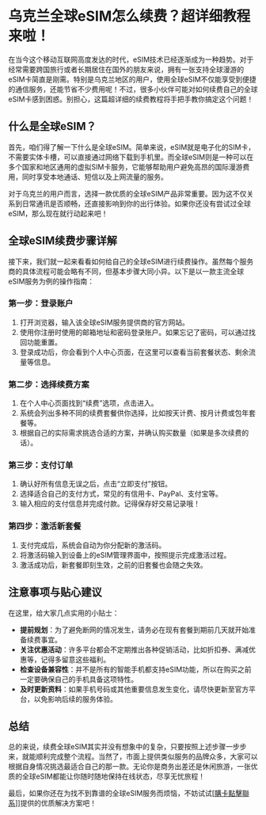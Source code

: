 # 乌克兰全球eSIM怎么续费？超详细教程来啦！

在当今这个移动互联网高度发达的时代，eSIM技术已经逐渐成为一种趋势。对于经常需要跨国旅行或者长期居住在国外的朋友来说，拥有一张支持全球漫游的eSIM卡简直是刚需。特别是乌克兰地区的用户，使用全球eSIM不仅能享受到便捷的通信服务，还能节省不少费用呢！不过，很多小伙伴可能对如何续费自己的全球eSIM卡感到困惑。别担心，这篇超详细的续费教程将手把手教你搞定这个问题！

## 什么是全球eSIM？

首先，咱们得了解一下什么是全球eSIM。简单来说，eSIM就是电子化的SIM卡，不需要实体卡槽，可以直接通过网络下载到手机里。而全球eSIM则是一种可以在多个国家和地区通用的虚拟SIM卡服务，它能够帮助用户避免高昂的国际漫游费用，同时享受本地通话、短信以及上网流量的服务。

对于乌克兰的用户而言，选择一款优质的全球eSIM产品非常重要。因为这不仅关系到日常通讯是否顺畅，还直接影响到你的出行体验。如果你还没有尝试过全球eSIM，那么现在就行动起来吧！

## 全球eSIM续费步骤详解

接下来，我们就一起来看看如何给自己的全球eSIM进行续费操作。虽然每个服务商的具体流程可能会略有不同，但基本步骤大同小异。以下是以一款主流全球eSIM服务为例的操作指南：

### 第一步：登录账户

1. 打开浏览器，输入该全球eSIM服务提供商的官方网站。
2. 使用你注册时使用的邮箱地址和密码登录账户。如果忘记了密码，可以通过找回功能重置。
3. 登录成功后，你会看到个人中心页面，在这里可以查看当前套餐状态、剩余流量等信息。

### 第二步：选择续费方案

1. 在个人中心页面找到“续费”选项，点击进入。
2. 系统会列出多种不同的续费套餐供你选择，比如按天计费、按月计费或包年套餐等。
3. 根据自己的实际需求挑选合适的方案，并确认购买数量（如果是多次续费的话）。

### 第三步：支付订单

1. 确认好所有信息无误之后，点击“立即支付”按钮。
2. 选择适合自己的支付方式，常见的有信用卡、PayPal、支付宝等。
3. 输入相应的支付信息并完成付款。记得保存好交易记录哦！

### 第四步：激活新套餐

1. 支付完成后，系统会自动为你分配新的激活码。
2. 将激活码输入到设备上的eSIM管理界面中，按照提示完成激活过程。
3. 激活成功后，新套餐即刻生效，之前的旧套餐也会随之失效。

## 注意事项与贴心建议

在这里，给大家几点实用的小贴士：

- **提前规划**：为了避免断网的情况发生，请务必在现有套餐到期前几天就开始准备续费事宜。
- **关注优惠活动**：许多平台都会不定期推出各种促销活动，比如折扣券、满减优惠等，记得多留意这些福利。
- **检查设备兼容性**：并不是所有的智能手机都支持eSIM功能，所以在购买之前一定要确保自己的手机具备这项特性。
- **及时更新资料**：如果手机号码或其他重要信息发生变化，请尽快更新至官方平台，以免影响后续的服务体验。

## 总结

总的来说，续费全球eSIM其实并没有想象中的复杂，只要按照上述步骤一步步来，就能顺利完成整个流程。当然了，市面上提供类似服务的品牌众多，大家可以根据自身情况挑选最适合自己的那一款。无论你是商务出差还是休闲旅游，一张优质的全球eSIM都能让你随时随地保持在线状态，尽享无忧旅程！

最后，如果你还在为找不到靠谱的全球eSIM服务而烦恼，不妨试试[[購卡點擊聯系](https://t.me/s/esim1088)]]提供的优质解决方案吧！